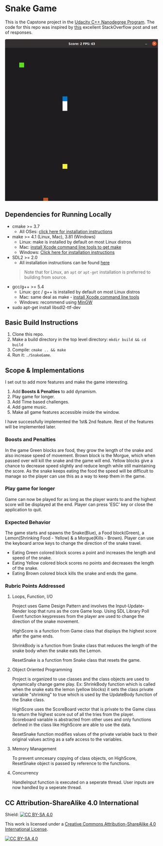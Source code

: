# Snake Game

This is the Capstone project in the [Udacity C++ Nanodegree Program](https://www.udacity.com/course/c-plus-plus-nanodegree--nd213). The code for this repo was inspired by [this](https://codereview.stackexchange.com/questions/212296/snake-game-in-c-with-sdl) excellent StackOverflow post and set of responses.

<img src="snake_game.gif"/>

## Dependencies for Running Locally
* cmake >= 3.7
  * All OSes: [click here for installation instructions](https://cmake.org/install/)
* make >= 4.1 (Linux, Mac), 3.81 (Windows)
  * Linux: make is installed by default on most Linux distros
  * Mac: [install Xcode command line tools to get make](https://developer.apple.com/xcode/features/)
  * Windows: [Click here for installation instructions](http://gnuwin32.sourceforge.net/packages/make.htm)
* SDL2 >= 2.0
  * All installation instructions can be found [here](https://wiki.libsdl.org/Installation)
  >Note that for Linux, an `apt` or `apt-get` installation is preferred to building from source. 
* gcc/g++ >= 5.4
  * Linux: gcc / g++ is installed by default on most Linux distros
  * Mac: same deal as make - [install Xcode command line tools](https://developer.apple.com/xcode/features/)
  * Windows: recommend using [MinGW](http://www.mingw.org/)
* sudo apt-get install libsdl2-ttf-dev

## Basic Build Instructions

1. Clone this repo.
2. Make a build directory in the top level directory: `mkdir build && cd build`
3. Compile: `cmake .. && make`
4. Run it: `./SnakeGame`.


## Scope & Implementations

I set out to add more features and make the game interesting.
1. Add <b>Boosts & Penalties</b> to add dynamism.
2. Play game for longer.
3. Add Time based challenges.
4. Add game music.
5. Make all game features accessible inside the window.

I have successfully implemented the 1st& 2nd feature. Rest of the features will be implemented later.

### Boosts and Penalties
In the game Green blocks are food, they grow the length of the snake and also increase speed of movement. Brown block is the Morgue, which when passed over will kill the snake and the game will end. Yellow blocks give a chance to decrease speed slightly and reduce length while still maintaining the score. As the snake keeps eating the food the speed will be difficult to manage so the player can use this as a way to keep them in the game.

### Play game for longer
Game can now be played for as long as the player wants to and the highest score will be displayed at the end. Player can press 'ESC' key or close the application to quit.


### Expected Behavior
The game starts and spawns the Snake(Blue), a Food block(Green), a Lemon(Shrinking Food - Yellow) & a Morgue(Kills - Brown). Player can use the keyboard arrow keys to change the direction of the snake travel.
* Eating Green colored block scores a point and increases the length and speed of the snake.
* Eating Yellow colored block scores no points and decreases the length of the snake.
* Eating Brown colored block kills the snake and ends the game.

### Rubric Points Addressed

1. Loops, Function, I/O

    Project uses Game Design Pattern and involves the Input-Update-Render loop that runs as the core Game loop. Using SDL Library Poll Event function keypresses from the player are used to change the direction of the snake movement.

    HighScore is a function from Game class that displays the highest score after the game ends.

    ShrinkBody is a function from Snake class that reduces the length of the snake body when the snake eats the Lemon.

    ResetSnake is a function from Snake class that resets the game. 

2. Object Oriented Programming

    Project is organized to use classes and the class objects are used to dynamically change game play. Ex: ShrinkBody function which is called when the snake eats the lemon (yellow blocks) it sets the class private variable "shrinking" to true which is used by the UpdateBody function of the Snake class.

    HighScore uses the ScoreBoard vector that is private to the Game class to return the highest score out of all the tries from the player. Scoreboard variable is abstracted from other uses and only functions defined in the class like HighScore are able to use the data.

    ResetSnake function modifies values of the private variable back to their original values acting as a safe access to the variables. 

3. Memory Management

    To prevent unncesary copying of class objects, on HighScore, ResetSnake object is passed by reference to the functions.

4. Concurrency

    HandleInput function is executed on a seperate thread. User inputs are now handled by a seperate thread.


## CC Attribution-ShareAlike 4.0 International


Shield: [![CC BY-SA 4.0][cc-by-sa-shield]][cc-by-sa]

This work is licensed under a
[Creative Commons Attribution-ShareAlike 4.0 International License][cc-by-sa].

[![CC BY-SA 4.0][cc-by-sa-image]][cc-by-sa]

[cc-by-sa]: http://creativecommons.org/licenses/by-sa/4.0/
[cc-by-sa-image]: https://licensebuttons.net/l/by-sa/4.0/88x31.png
[cc-by-sa-shield]: https://img.shields.io/badge/License-CC%20BY--SA%204.0-lightgrey.svg
